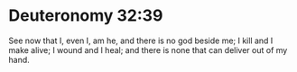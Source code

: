 # Deuteronomy 32:39

See now that I, even I, am he, and there is no god beside me; I kill and I make alive; I wound and I heal; and there is none that can deliver out of my hand.
